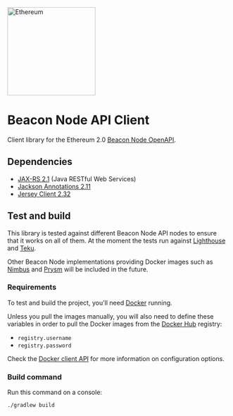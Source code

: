 <img src="https://ethereum.org/static/c48a5f760c34dfadcf05a208dab137cc/ed396/eth-diamond-rainbow.png" alt="Ethereum" style="width:200px;"/>

# Beacon Node API Client

Client library for the Ethereum 2.0 [Beacon Node OpenAPI](beacon-node-oapi.yml).

## Dependencies

* [JAX-RS 2.1](https://github.com/eclipse-ee4j/jaxrs-api/tree/2.1-Maintenance) (Java RESTful Web Services)
* [Jackson Annotations 2.11](https://github.com/FasterXML/jackson-annotations)
* [Jersey Client 2.32](https://github.com/eclipse-ee4j/jersey)

## Test and build

This library is tested against different Beacon Node API nodes to ensure that it works on all of them.
At the moment the tests run against [Lighthouse](https://github.com/sigp/lighthouse) and
[Teku](https://github.com/Consensys/teku/). 

Other Beacon Node implementations providing Docker images such as 
[Nimbus](https://github.com/status-im/nimbus-eth2) and [Prysm](https://github.com/prysmaticlabs/prysm) will be included 
in the future.

### Requirements

To test and build the project, you'll need [Docker](https://www.docker.com/products/docker-desktop) running.

Unless you pull the images manually, you will also need to define these variables in order to pull the Docker images 
from the [Docker Hub](https://hub.docker.com/) registry:

- `registry.username`
- `registry.password`

Check the [Docker client API](https://github.com/docker-java/docker-java/blob/master/docs/getting_started.md#instantiating-a-dockerclientconfig)
for more information on configuration options.

### Build command

Run this command on a console:

```shell
./gradlew build
```
